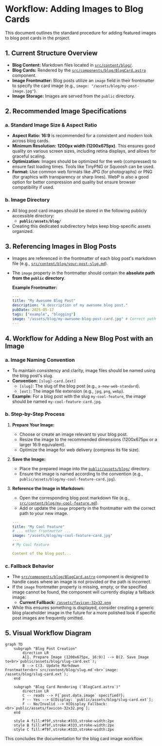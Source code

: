 # Workflow: Adding Images to Blog Cards

This document outlines the standard procedure for adding featured images to blog post cards in the project.

## 1. Current Structure Overview

- **Blog Content:** Markdown files located in [`src/content/blog/`](src/content/blog/).
- **Blog Cards:** Rendered by the [`src/components/blog/BlogCard.astro`](src/components/blog/BlogCard.astro) component.
- **Image Frontmatter:** Blog posts utilize an `image` field in their frontmatter to specify the card image (e.g., `image: "/assets/blog/my-post-image.jpg"`).
- **Image Storage:** Images are served from the `public` directory.

## 2. Recommended Image Specifications

### a. Standard Image Size & Aspect Ratio

- **Aspect Ratio:** **16:9** is recommended for a consistent and modern look across blog cards.
- **Minimum Resolution:** **1200px width (1200x675px)**. This ensures good quality on various screen sizes, including retina displays, and allows for graceful scaling.
- **Optimization:** Images should be optimized for the web (compressed) to ensure fast loading times. Tools like TinyPNG or Squoosh can be used.
- **Format:** Use common web formats like JPG (for photographs) or PNG (for graphics with transparency or sharp lines). WebP is also a good option for better compression and quality but ensure browser compatibility if used.

### b. Image Directory

- All blog post card images should be stored in the following publicly accessible directory:
  - **`public/assets/blog/`**
- Creating this dedicated subdirectory helps keep blog-specific assets organized.

## 3. Referencing Images in Blog Posts

- Images are referenced in the frontmatter of each blog post's markdown file (e.g., [`src/content/blog/your-post-slug.md`](src/content/blog/your-post-slug.md)).
- The `image` property in the frontmatter should contain the **absolute path from the `public` directory**.

  **Example Frontmatter:**

  ```yaml
  ---
  title: "My Awesome Blog Post"
  description: "A description of my awesome blog post."
  pubDate: 2025-05-17
  tags: ["example", "blogging"]
  image: "/assets/blog/my-awesome-blog-post-card.jpg" # Correct path
  ---
  ```

## 4. Workflow for Adding a New Blog Post with an Image

### a. Image Naming Convention

- To maintain consistency and clarity, image files should be named using the blog post's slug.
- **Convention:** `[slug]-card.[ext]`
  - `[slug]`: The slug of the blog post (e.g., `a-new-web-standard`).
  - `[ext]`: The image file extension (e.g., `jpg`, `png`, `webp`).
- **Example:** For a blog post with the slug `my-cool-feature`, the image should be named `my-cool-feature-card.jpg`.

### b. Step-by-Step Process

1.  **Prepare Your Image:**

    - Choose or create an image relevant to your blog post.
    - Resize the image to the recommended dimensions (1200x675px or a larger 16:9 equivalent).
    - Optimize the image for web delivery (compress its file size).

2.  **Save the Image:**

    - Place the prepared image into the [`public/assets/blog/`](public/assets/blog/) directory.
    - Ensure the image is named according to the convention (e.g., `public/assets/blog/my-cool-feature-card.jpg`).

3.  **Reference the Image in Markdown:**

    - Open the corresponding blog post markdown file (e.g., [`src/content/blog/my-cool-feature.md`](src/content/blog/my-cool-feature.md)).
    - Add or update the `image` property in the frontmatter with the correct path to your new image.

    ```yaml
    ---
    title: "My Cool Feature"
    # ... other frontmatter ...
    image: "/assets/blog/my-cool-feature-card.jpg"
    ---
    # My Cool Feature

    Content of the blog post...
    ```

### c. Fallback Behavior

- The [`src/components/blog/BlogCard.astro`](src/components/blog/BlogCard.astro) component is designed to handle cases where an image is not provided or the path is incorrect.
- If the `image` frontmatter property is missing, empty, or the specified image cannot be found, the component will currently display a fallback image:
  - **Current Fallback:** [`/assets/favicon-32x32.png`](public/assets/favicon-32x32.png)
- While this ensures something is displayed, consider creating a generic blog placeholder image in the future for a more polished look if specific post images are frequently omitted.

## 5. Visual Workflow Diagram

```mermaid
graph TD
    subgraph "Blog Post Creation"
        direction LR
        A[1. Prepare Image (1200x675px, 16:9)] --> B(2. Save Image to<br>`public/assets/blog/slug-card.ext`);
        B --> C(3. Update Markdown Frontmatter<br>`src/content/blog/slug.md`<br>`image: /assets/blog/slug-card.ext`);
    end

    subgraph "Blog Card Rendering (`BlogCard.astro`)"
        direction LR
        C -- reads --> F{`post.data.image` specified?};
        F -- Yes --> G[Display: `public/assets/blog/slug-card.ext`];
        F -- No/Invalid --> H[Display Fallback:<br>`public/assets/favicon-32x32.png`];
    end

    style A fill:#f9f,stroke:#333,stroke-width:2px
    style B fill:#f9f,stroke:#333,stroke-width:2px
    style C fill:#f9f,stroke:#333,stroke-width:2px
```

This concludes the documentation for the blog card image workflow.
